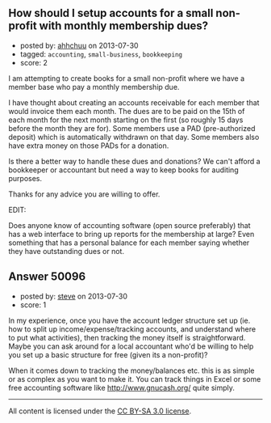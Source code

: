 ## How should I setup accounts for a small non-profit with monthly membership dues?

- posted by: [ahhchuu](https://stackexchange.com/users/-1/27227-ahhchuu) on 2013-07-30
- tagged: `accounting`, `small-business`, `bookkeeping`
- score: 2

I am attempting to create books for a small non-profit where we have a member base who pay a monthly membership due.

I have thought about creating an accounts receivable for each member that would invoice them each month. The dues are to be paid on the 15th of each month for the next month starting on the first (so roughly 15 days before the month they are for). Some members use a PAD (pre-authorized deposit) which is automatically withdrawn on that day. Some members also have extra money on those PADs for a donation.

Is there a better way to handle these dues and donations? We can't afford a bookkeeper or accountant but need a way to keep books for auditing purposes.

Thanks for any advice you are willing to offer.

EDIT:

Does anyone know of accounting software (open source preferably) that has a web interface to bring up reports for the membership at large? Even something that has a personal balance for each member saying whether they have outstanding dues or not.


## Answer 50096

- posted by: [steve](https://stackexchange.com/users/-1/27226-steve) on 2013-07-30
- score: 1

In my experience, once you have the account ledger structure set up (ie. how to split up income/expense/tracking accounts, and understand where to put what activities), then tracking the money itself is straightforward. Maybe you can ask around for a local accountant who'd be willing to help you set up a basic structure for free (given its a non-profit)?

When it comes down to tracking the money/balances etc. this is as simple or as complex as you want to make it. You can track things in Excel or some free accounting software like http://www.gnucash.org/ quite simply.



---

All content is licensed under the [CC BY-SA 3.0 license](https://creativecommons.org/licenses/by-sa/3.0/).
